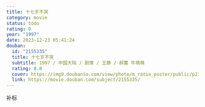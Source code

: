 ```yaml
---
title: 十七岁不哭
category: movie
status: todo
rating: 0
year: "1997"
date: 2023-12-23 05:41:24
douban:
  id: "2155335"
  title: 十七岁不哭
  subtitle: 1997 / 中国大陆 / 剧情 / 王静 / 郝蕾 牛萌萌
  rating: 8.8
  cover: https://img9.doubanio.com/view/photo/m_ratio_poster/public/p2362337104.jpg
  link: https://movie.douban.com/subject/2155335/
---
```


补标
